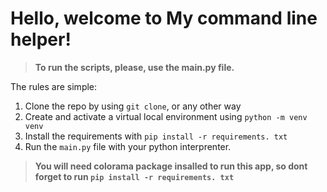 # Hello, welcome to My command line helper!
>**To run the scripts, please, use the main.py file.**

The rules are simple:

1. Clone the repo by using `git clone`, or any other way
2. Create and activate a virtual local environment using `python -m venv venv`
3. Install the requirements with `pip install -r requirements. txt`
4. Run the `main.py` file with your python interprenter. 

> **You will need colorama package insalled to run this app, so dont forget to run `pip install -r requirements. txt`**
